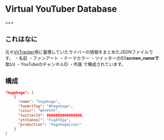 # Virtual YouTuber Database

===

## これはなに

元々[VirTracker](https://twitter.com/virtracker/)用に蓄積していたライバーの情報をまとめたJSONファイルです。
・名前
・ファンアート
・テーマカラー
・ツイッターのID(**screen_nameでない**)
・YouTubeのチャンネルID
・所属
で構成されています。

## 構成
```JSON
"hogehoge": [
    {
      "name": "hogehoge",
      "fanArtTag": "#hogehoge",
      "color": "#FFFFFF",
      "twitterId": 0000000000000000,
      "ytChannel": "FugAfUga",
      "pruduction": "hogehogeLiver"
    }
]
```

